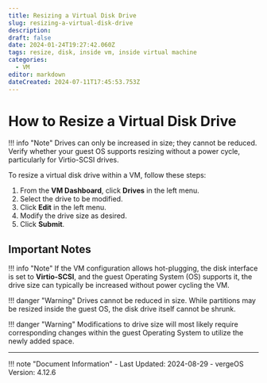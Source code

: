 ```yaml
---
title: Resizing a Virtual Disk Drive
slug: resizing-a-virtual-disk-drive
description: 
draft: false
date: 2024-01-24T19:27:42.060Z
tags: resize, disk, inside vm, inside virtual machine
categories:
  - VM
editor: markdown
dateCreated: 2024-07-11T17:45:53.753Z
---
```


# How to Resize a Virtual Disk Drive

!!! info "Note"
    Drives can only be increased in size; they cannot be reduced. Verify whether your guest OS supports resizing without a power cycle, particularly for Virtio-SCSI drives.

To resize a virtual disk drive within a VM, follow these steps:

1. From the **VM Dashboard**, click **Drives** in the left menu.
2. Select the drive to be modified.
3. Click **Edit** in the left menu.
4. Modify the drive size as desired.
5. Click **Submit**.

## Important Notes

!!! info "Note"
    If the VM configuration allows hot-plugging, the disk interface is set to **Virtio-SCSI**, and the guest Operating System (OS) supports it, the drive size can typically be increased without power cycling the VM.

!!! danger "Warning"
    Drives cannot be reduced in size. While partitions may be resized inside the guest OS, the disk drive itself cannot be shrunk.

!!! danger "Warning"
    Modifications to drive size will most likely require corresponding changes within the guest Operating System to utilize the newly added space.

---

!!! note "Document Information"
    - Last Updated: 2024-08-29
    - vergeOS Version: 4.12.6
